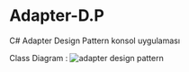 # Adapter-D.P
C# Adapter Design Pattern konsol uygulaması

Class Diagram :
![adapter design pattern](https://user-images.githubusercontent.com/37370113/39485224-c829a704-4d80-11e8-810c-241e805dd3ae.JPG)

